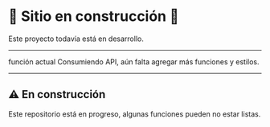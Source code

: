 # 🚧 Sitio en construcción 🚧
Este proyecto todavía está en desarrollo.  


------------------------------------------------------------------------------

función actual Consumiendo API, aún falta agregar más funciones y estilos.


------------------------------------------------------------------------------


## ⚠️ En construcción
Este repositorio está en progreso, algunas funciones pueden no estar listas.
